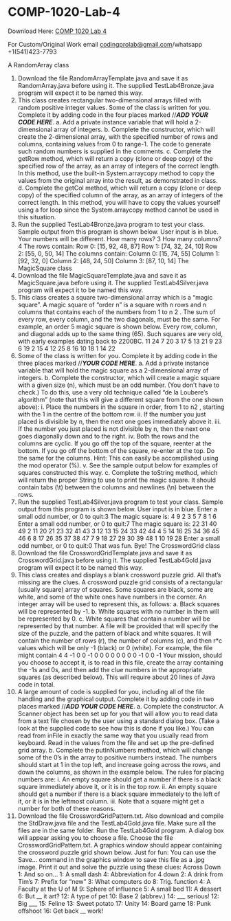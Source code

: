# COMP-1020-Lab-4

Download Here: [COMP 1020 Lab 4](https://codingherolab.com/product/comp-1020-lab-4/)

For Custom/Original Work email codingprolab@gmail.com/whatsapp +1(541)423-7793

A RandomArray class
1. Download the file RandomArrayTemplate.java and save it as RandomArray.java before using it. The
supplied TestLab4Bronze.java program will expect it to be named this way.
2. This class creates rectangular two-dimensional arrays filled with random positive integer values. Some
of the class is written for you. Complete it by adding code in the four places marked //***ADD YOUR
CODE HERE***.
a. Add a private instance variable that will hold a 2-dimensional array of integers.
b. Complete the constructor, which will create the 2-dimensional array, with the specified number
of rows and columns, containing values from 0 to range-1. The code to generate such random
numbers is supplied in the comments.
c. Complete the getRow method, which will return a copy (clone or deep copy) of the specified
row of the array, as an array of integers of the correct length. In this method, use the built-in
System.arraycopy method to copy the values from the original array into the result, as
demonstrated in class.
d. Complete the getCol method, which will return a copy (clone or deep copy) of the specified
column of the array, as an array of integers of the correct length. In this method, you will have
to copy the values yourself using a for loop since the System.arraycopy method cannot be
used in this situation.
3. Run the supplied TestLab4Bronze.java program to test your class. Sample output from this program
is shown below. User input is in blue. Your numbers will be different.
How many rows? 3
How many columns? 4
The rows contain:
Row 0: [15, 92, 48, 87]
Row 1: [74, 32, 24, 10]
Row 2: [55, 0, 50, 14]
The columns contain:
Column 0: [15, 74, 55]
Column 1: [92, 32, 0]
Column 2: [48, 24, 50]
Column 3: [87, 10, 14]
The MagicSquare class
1. Download the file MagicSquareTemplate.java and save it as MagicSquare.java before using it.
The supplied TestLab4Silver.java program will expect it to be named this way.
2. This class creates a square two-dimensional array which is a “magic square”. A magic square
of “order n” is a square with n rows and n columns that contains each of the numbers from 1 to
n
2
. The sum of every row, every column, and the two diagonals, must be the same. For
example, an order 5 magic square is shown below. Every row, column, and diagonal adds up to
the same thing (65). Such squares are very old, with early examples dating back to 2200BC.
11 24 7 20 3
17 5 13 21 9
23 6 19 2 15
4 12 25 8 16
10 18 1 14 22
3. Some of the class is written for you. Complete it by adding code in the three places marked
//***YOUR CODE HERE***.
a. Add a private instance variable that will hold the magic square as a 2-dimensional array
of integers.
b. Complete the constructor, which will create a magic square with a given size (n), which
must be an odd number. (You don’t have to check.) To do this, use a very old technique
called “de la Loubere’s algorithm” (note that this will give a different square from the
one shown above):
i. Place the numbers in the square in order, from 1 to n2
, starting with the 1 in the
centre of the bottom row.
ii. If the number you just placed is divisible by n, then the next one goes
immediately above it.
iii. If the number you just placed is not divisible by n, then the next one goes
diagonally down and to the right.
iv. Both the rows and the columns are cyclic. If you go off the top of the square, reenter at the bottom. If you go off the bottom of the square, re-enter at the top.
Do the same for the columns. Hint: This can easily be accomplished using the
mod operator (%).
v. See the sample output below for examples of squares constructed this way.
c. Complete the toString method, which will return the proper String to use to print the
magic square. It should contain tabs (\t) between the columns and newlines (\n)
between the rows.
4. Run the supplied TestLab4Silver.java program to test your class. Sample output from this
program is shown below. User input is in blue.
Enter a small odd number, or 0 to quit:3
The magic square is:
4 9 2
3 5 7
8 1 6
Enter a small odd number, or 0 to quit:7
The magic square is:
22 31 40 49 2 11 20
21 23 32 41 43 3 12
13 15 24 33 42 44 4
5 14 16 25 34 36 45
46 6 8 17 26 35 37
38 47 7 9 18 27 29
30 39 48 1 10 19 28
Enter a small odd number, or 0 to quit:0
That was fun. Bye!
The CrosswordGrid class
1. Download the file CrosswordGridTemplate.java and save it as CrosswordGrid.java before
using it. The supplied TestLab4Gold.java program will expect it to be named this way.
2. This class creates and displays a blank crossword puzzle grid. All that’s missing are the clues.
A crossword puzzle grid consists of a rectangular (usually square) array of squares. Some
squares are black, some are white, and some of the white ones have numbers in the corner. An
integer array will be used to represent this, as follows:
a. Black squares will be represented by -1.
b. White squares with no number in them will be represented by 0.
c. White squares that contain a number will be represented by that number.
A file will be provided that will specify the size of the puzzle, and the pattern of black and
white squares. It will contain the number of rows (r), the number of columns (c), and then r*c
values which will be only -1 (black) or 0 (white). For example, the file might contain
4 4
-1 0 0 -1
0 0 0 0
0 0 0 0
-1 0 0 -1
Your mission, should you choose to accept it, is to read in this file, create the array containing
the -1s and 0s, and then add the clue numbers in the appropriate squares (as described below).
This will require about 20 lines of Java code in total.
3. A large amount of code is supplied for you, including all of the file handling and the graphical
output. Complete it by adding code in two places marked //***ADD YOUR CODE HERE***.
a. Complete the constructor. A Scanner object has been set up for you that will allow you
to read data from a text file chosen by the user using a standard dialog box. (Take a
look at the supplied code to see how this is done if you like.) You can read from inFile
in exactly the same way that you usually read from keyboard. Read in the values from
the file and set up the pre-defined grid array.
b. Complete the putInNumbers method, which will change some of the 0’s in the array to
positive numbers instead. The numbers should start at 1 in the top left, and increase
going across the rows, and down the columns, as shown in the example below. The
rules for placing numbers are:
i. An empty square should get a number if there is a black square immediately
above it, or it is in the top row.
ii. An empty square should get a number if there is a black square immediately to
the left of it, or it is in the leftmost column.
iii. Note that a square might get a number for both of these reasons.
4. Download the file CrosswordGridPattern.txt. Also download and compile the StdDraw.java file
and the TestLab4Gold.java file. Make sure all the files are in the same folder. Run the
TestLab4Gold program. A dialog box will appear asking you to choose a file. Choose the file
CrosswordGridPattern.txt. A graphics window should appear containing the crossword puzzle
grid shown below.
Just for fun: You can use the Save… command in the graphics window to save this file as a .jpg image.
Print it out and solve the puzzle using these clues:
Across Down
1: And so on… 1: A small dash
4: Abbreviation for 4 down 2: A drink from Tim’s
7: Prefix for “new” 3: What computers do
8: Trig. function 4: A Faculty at the U of M
9: Sphere of influence 5: A small bed
11: A dessert 6: But __ it art?
12: A type of pet 10: Base 2 (abbrev.)
14: ___ serious! 12: Big ___
15: Feline 13: Sweet potato
17: Unity 14: Board game
18: Punk offshoot 16: Get back __ work!
